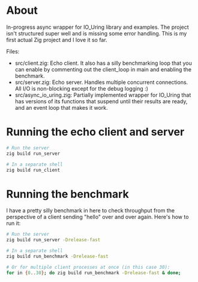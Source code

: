 
# About

In-progress async wrapper for IO\_Uring library and examples. The project isn't
structured super well and is missing some error handling. This is my first
actual Zig project and I love it so far. 

Files:
* src/client.zig: Echo client. It also has a silly benchmarking loop that you can
  enable by commenting out the client\_loop in main and enabling the benchmark.
* src/server.zig: Echo server. Handles multiple concurrent connections. All I/O
  is non-blocking except for the debug logging :) 
* src/async\_io\_uring.zig: Partially implemented wrapper for IO\_Uring that
  has versions of its functions that suspend until their results are ready, and
  an event loop that makes it work.  

# Running the echo client and server
```sh
# Run the server
zig build run_server

# In a separate shell
zig build run_client
```

# Running the benchmark
I have a pretty silly benchmark in here to check throughput from the
perspective of a client sending "hello" over and over again. Here's how to run
it: 
```sh
# Run the server
zig build run_server -Drelease-fast

# In a separate shell
zig build run_benchmark -Drelease-fast

# Or for multiple client processes at once (in this case 30):
for in {0..30}; do zig build run_benchmark -Drelease-fast & done;
```
